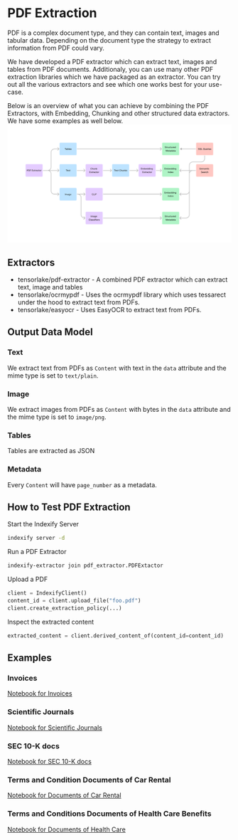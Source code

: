 # PDF Extraction

PDF is a complex document type, and they can contain text, images and tabular data. Depending on the document type the strategy to extract information from PDF could vary. 

We have developed a PDF extractor which can extract text, images and tables from PDF documents. Additionaly, you can use many other PDF extraction libraries which we have 
packaged as an extractor. You can try out all the various extractors and see which one works best for your use-case.

Below is an overview of what you can achieve by combining the PDF Extractors, with Embedding, Chunking and other structured data extractors. We have some examples as well below.
![PDF Extraction High Level](../images/PDF_Usecase.png)

## Extractors
* tensorlake/pdf-extractor - A combined PDF extractor which can extract text, image and tables
* tensorlake/ocrmypdf - Uses the ocrmypdf library which uses tessarect under the hood to extract text from PDFs.
* tensorlake/easyocr - Uses EasyOCR to extract text from PDFs.

## Output Data Model
### Text
We extract text from PDFs as `Content` with text in the `data` attribute and the mime type is set to `text/plain`. 

### Image 
We extract images from PDFs as `Content` with bytes in the `data` attribute and the mime type is set to `image/png`. 

### Tables
Tables are extracted as JSON 

### Metadata
Every `Content` will have `page_number` as a metadata. 


## How to Test PDF Extraction

Start the Indexify Server 
```bash
indexify server -d
```

Run a PDF Extractor 
```bash
indexify-extractor join pdf_extractor.PDFExtactor
```

Upload a PDF 

```python
client = IndexifyClient()
content_id = client.upload_file("foo.pdf")
client.create_extraction_policy(...)
```

Inspect the extracted content
```python
extracted_content = client.derived_content_of(content_id=content_id)
```



## Examples 

### Invoices
[Notebook for Invoices](../examples/Invoices.ipynb)

### Scientific Journals
[Notebook for Scientific Journals](../examples/Scientific_Journals.ipynb)

### SEC 10-K docs
[Notebook for SEC 10-K docs](../examples/SEC_10_K_docs.ipynb)

### Terms and Condition Documents of Car Rental
[Notebook for Documents of Car Rental](../examples/Terms_and_Condition_Documents_of_Car_Rental.ipynb)

### Terms and Conditions Documents of Health Care Benefits
[Notebook for Documents of Health Care](../examples/Terms_and_Conditions_Documents_of_Health_Care_Benefits.ipynb)
